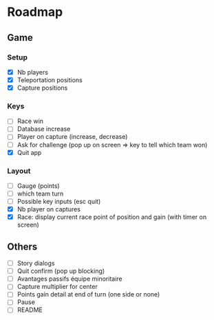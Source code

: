 # Roadmap

## Game

### Setup

- [X] Nb players
- [X] Teleportation positions
- [X] Capture positions

### Keys

- [ ] Race win
- [ ] Database increase
- [ ] Player on capture (increase, decrease)
- [ ] Ask for challenge (pop up on screen => key to tell which team won)
- [X] Quit app

### Layout

- [ ] Gauge (points)
- [ ] which team turn
- [ ] Possible key inputs (esc quit)
- [X] Nb player on captures
- [X] Race: display current race point of position and gain (with timer on screen)

## Others

- [ ] Story dialogs
- [ ] Quit confirm (pop up blocking)
- [ ] Avantages passifs équipe minoritaire
- [ ] Capture multiplier for center
- [ ] Points gain detail at end of turn (one side or none)
- [ ] Pause
- [ ] README
